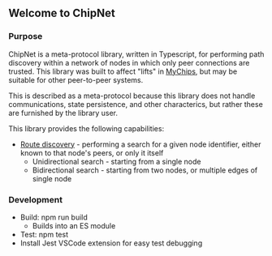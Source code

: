 ## Welcome to ChipNet

### Purpose

ChipNet is a meta-protocol library, written in Typescript, for performing path discovery within a network of nodes in which only peer connections are trusted.  This library was built to affect "lifts" in [MyChips](https://github.com/gotchoices/MyCHIPs), but may be suitable for other peer-to-peer systems.  

This is described as a meta-protocol because this library does not handle communications, state persistence, and other characterics, but rather these are furnished by the library user.

This library provides the following capabilities:

* [Route discovery](doc/discovery.md) - performing a search for a given node identifier, either known to that node's peers, or only it itself
    * Unidirectional search - starting from a single node
    * Bidirectional search - starting from two nodes, or multiple edges of single node

### Development

* Build: npm run build
	* Builds into an ES module
* Test: npm test
* Install Jest VSCode extension for easy test debugging
